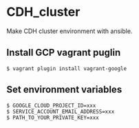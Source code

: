 # CDH_cluster
Make CDH cluster environment with ansible.

## Install GCP vagrant puglin
```
$ vagrant plugin install vagrant-google
```

## Set environment variables
```
$ GOOGLE_CLOUD_PROJECT_ID=xxx
$ SERVICE_ACCOUNT_EMAIL_ADDRESS=xxx
$ PATH_TO_YOUR_PRIVATE_KEY=xxx
```
